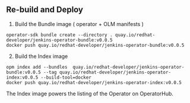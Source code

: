 ## Re-build and Deploy


1. Build the Bundle image ( operator + OLM manifests )

```
operator-sdk bundle create --directory . quay.io/redhat-developer/jenkins-operator-bundle:v0.0.5
docker push quay.io/redhat-developer/jenkins-operator-bundle:v0.0.5
```

2. Build the Index image

```
opm index add --bundles  quay.io/redhat-developer/jenkins-operator-bundle:v0.0.5 --tag quay.io/redhat-developer/jenkins-operator-index:v0.0.5 --build-tool=docker
docker push quay.io/redhat-developer/jenkins-operator-index:v0.0.5
```

The Index image powers the listing of the Operator on OperatorHub.
